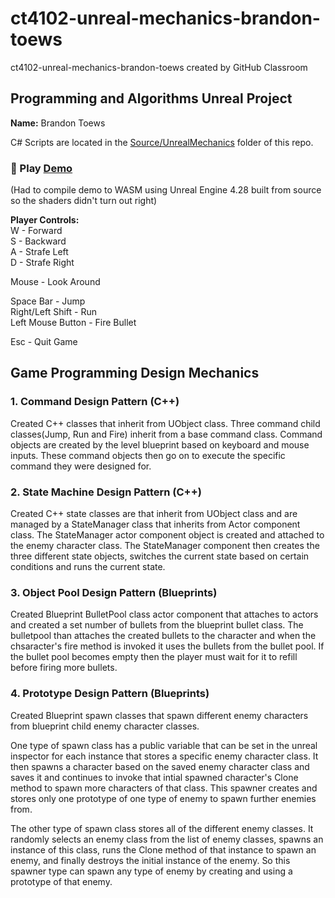 # ct4102-unreal-mechanics-brandon-toews
ct4102-unreal-mechanics-brandon-toews created by GitHub Classroom

## Programming and Algorithms Unreal Project
**Name:** Brandon Toews

C# Scripts are located in the [Source/UnrealMechanics](Source/UnrealMechanics) folder of this repo.

### 🚀 Play [Demo](https://brandon-toews.github.io/prog-design-patterns.app/)
(Had to compile demo to WASM using Unreal Engine 4.28 built from source so the shaders didn't turn out right)

**Player Controls:** \
W - Forward \
S - Backward \
A - Strafe Left \
D - Strafe Right

Mouse - Look Around

Space Bar - Jump \
Right/Left Shift - Run \
Left Mouse Button - Fire Bullet

Esc - Quit Game

## Game Programming Design Mechanics
### 1. Command Design Pattern (C++)
Created C++ classes that inherit from UObject class. Three command child classes(Jump, Run and Fire) inherit from a base command class. Command objects   are created by the level blueprint based on keyboard and mouse inputs. These command objects then go on to execute the specific command they were         designed for.

### 2. State Machine Design Pattern (C++)
Created C++ state classes are that inherit from UObject class and are managed by a StateManager class that inherits from Actor component class. The StateManager actor component object is created and attached to the enemy character class. The StateManager component then creates the three different state objects, switches the current state based on certain conditions and runs the current state.

### 3. Object Pool Design Pattern (Blueprints)
Created Blueprint BulletPool class actor component that attaches to actors and created a set number of bullets from the blueprint bullet class. The bulletpool than attaches the created bullets to the character and when the chsaracter's fire method is invoked it uses the bullets from the bullet pool. If the bullet pool becomes empty then the player must wait for it to refill before firing more bullets.

### 4. Prototype Design Pattern (Blueprints)
Created Blueprint spawn classes that spawn different enemy characters from blueprint child enemy character classes.

One type of spawn class has a public variable that can be set in the unreal inspector for each instance that stores a specific enemy character class.  It then spawns a character based on the saved enemy character class and saves it and continues to invoke that intial spawned character's Clone method to spawn more characters of that class. This spawner creates and stores only one prototype of one type of enemy to spawn further enemies from.

The other type of spawn class stores all of the different enemy classes. It randomly selects an enemy class from the list of enemy classes, spawns an instance of this class, runs the Clone method of that instance to spawn an enemy, and finally destroys the initial instance of the enemy. So  this spawner type can spawn any type of enemy by creating and using a prototype of that enemy.
